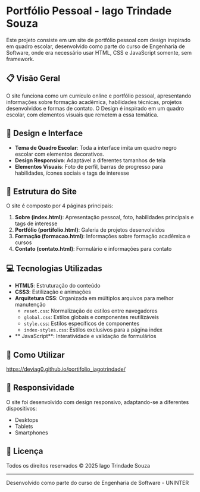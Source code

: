 # Portfólio Pessoal - Iago Trindade Souza

Este projeto consiste em um site de portfólio pessoal com design inspirado em quadro escolar, desenvolvido como parte do curso de Engenharia de Software, onde era necessário usar HTML, CSS e JavaScript somente, sem framework.

## 📋 Visão Geral

O site funciona como um currículo online e portfólio pessoal, apresentando informações sobre formação acadêmica, habilidades técnicas, projetos desenvolvidos e formas de contato. O Design é inspirado em um quadro escolar, com elementos visuais que remetem a essa temática.

## 🎨 Design e Interface

- **Tema de Quadro Escolar**: Toda a interface imita um quadro negro escolar com elementos decorativos.
- **Design Responsivo**: Adaptável a diferentes tamanhos de tela
- **Elementos Visuais**: Foto de perfil, barras de progresso para habilidades, ícones sociais e tags de interesse

## 📄 Estrutura do Site

O site é composto por 4 páginas principais:

1. **Sobre (index.html)**: Apresentação pessoal, foto, habilidades principais e tags de interesse
2. **Portfólio (portifolio.html)**: Galeria de projetos desenvolvidos
3. **Formação (formacao.html)**: Informações sobre formação acadêmica e cursos
4. **Contato (contato.html)**: Formulário e informações para contato

## 💻 Tecnologias Utilizadas

- **HTML5**: Estruturação do conteúdo
- **CSS3**: Estilização e animações
- **Arquitetura CSS**: Organizada em múltiplos arquivos para melhor manutenção
  - `reset.css`: Normalização de estilos entre navegadores
  - `global.css`: Estilos globais e componentes reutilizáveis
  - `style.css`: Estilos específicos de componentes
  - `index-styles.css`: Estilos exclusivos para a página index
- ** JavaScript**: Interatividade e validação de formulários
## 🚀 Como Utilizar

https://deviag0.github.io/portifolio_iagotrindade/



## 📱 Responsividade

O site foi desenvolvido com design responsivo, adaptando-se a diferentes dispositivos:
- Desktops
- Tablets
- Smartphones

## 📝 Licença

Todos os direitos reservados © 2025 Iago Trindade Souza

---

Desenvolvido como parte do curso de Engenharia de Software - UNINTER
